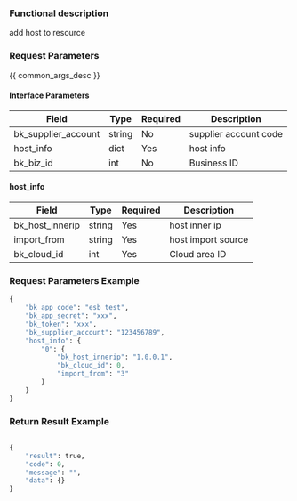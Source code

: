 ### Functional description

add host to resource

### Request Parameters

{{ common_args_desc }}

#### Interface Parameters

| Field      |  Type      | Required   |  Description      |
|-----------|------------|--------|------------|
| bk_supplier_account |  string     | No     | supplier account code |
| host_info      |  dict    | Yes     | host info |
| bk_biz_id      |  int     | No     | Business ID   |

#### host_info

| Field      |  Type      | Required   |  Description      |
|-----------|------------|--------|------------|
| bk_host_innerip |  string   | Yes     | host inner ip |
| import_from     |  string   | Yes     | host import source |
| bk_cloud_id     |  int      | Yes     | Cloud area ID |

### Request Parameters Example

```python
{
    "bk_app_code": "esb_test",
    "bk_app_secret": "xxx",
    "bk_token": "xxx",
    "bk_supplier_account": "123456789",
    "host_info": {
        "0": {
            "bk_host_innerip": "1.0.0.1",
            "bk_cloud_id": 0,
            "import_from": "3"
        }
    }
}
```

### Return Result Example

```python

{
    "result": true,
    "code": 0,
    "message": "",
    "data": {}
}
```
